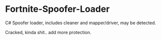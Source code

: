 # Fortnite-Spoofer-Loader
C# Spoofer loader, includes cleaner and mapper/driver, may be detected. 


Cracked, kinda shit.. add more protection.
